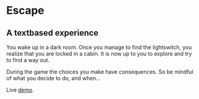 # Escape 
## A textbased experience

You wake up in a dark room. Once you manage to find the lightswitch, you realize that you are locked in a cabin. It is now up to you to explore and try to find a way out. 

During the game the choices you make have consequences. So be mindful of what you decide to do, and when...

Live [demo](https://mariahelenanoren.github.io/javascript-game/).